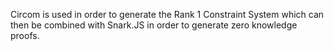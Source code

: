 Circom is used in order to generate the Rank 1 Constraint System which can then be combined with Snark.JS in order to generate zero knowledge proofs. 